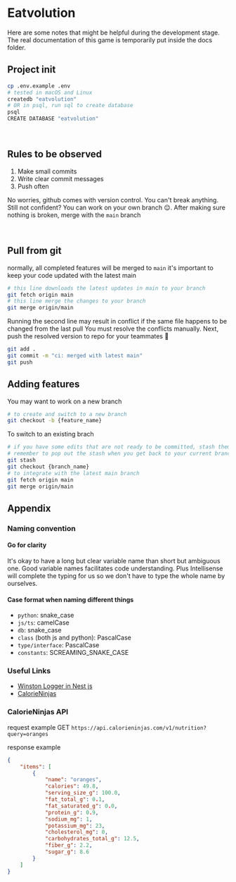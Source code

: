 # Eatvolution

Here are some notes that might be helpful during the development stage. The real documentation of this game is temporarily put inside the docs folder.

## Project init

```bash
cp .env.example .env
# tested in macOS and Linux
createdb "eatvolution"
# OR in psql, run sql to create database
psql
CREATE DATABASE "eatvolution"
```

&nbsp;

## Rules to be observed

1. Make small commits
2. Write clear commit messages
3. Push often

No worries, github comes with version control. You can't break anything.
Still not confident? You can work on your own branch 😌. After making sure nothing is broken, merge with the `main` branch

&nbsp;

## Pull from git

normally, all completed features will be merged to `main`
it's important to keep your code updated with the latest main

```bash
# this line downloads the latest updates in main to your branch
git fetch origin main
# this line merge the changes to your branch
git merge origin/main
```

Running the second line may result in conflict if the same file happens to be changed from the last pull
You must resolve the conflicts manually. Next, push the resolved version to repo for your teammates 🥰

```bash
git add .
git commit -m "ci: merged with latest main"
git push
```

## Adding features

You may want to work on a new branch

```bash
# to create and switch to a new branch
git checkout -b {feature_name}
```

To switch to an existing brach

```bash
# if you have some edits that are not ready to be committed, stash them temporarily
# remember to pop out the stash when you get back to your current branch by git stash pop
git stash
git checkout {branch_name}
# to integrate with the latest main branch
git fetch origin main
git merge origin/main
```

## Appendix

### Naming convention

#### Go for clarity

It's okay to have a long but clear variable name than short but ambiguous one. Good variable names facilitates code understanding. Plus Intellisense will complete the typing for us so we don't have to type the whole name by ourselves.

#### Case format when naming different things

- `python`: snake_case
- `js/ts`: camelCase
- `db`: snake_case
- `class` (both js and python): PascalCase
- `type/interface`: PascalCase
- `constants`: SCREAMING_SNAKE_CASE

### Useful Links

- [Winston Logger in Nest js](https://timothy.hashnode.dev/advance-your-nestjs-application-with-winston-logger-a-step-by-step-guide)
- [CalorieNinjas](https://calorieninjas.com/)
  &nbsp;

### CalorieNinjas API

request example
GET `https://api.calorieninjas.com/v1/nutrition?query=oranges`

response example

```json
{
	"items": [
		{
			"name": "oranges",
			"calories": 49.8,
			"serving_size_g": 100.0,
			"fat_total_g": 0.1,
			"fat_saturated_g": 0.0,
			"protein_g": 0.9,
			"sodium_mg": 1,
			"potassium_mg": 23,
			"cholesterol_mg": 0,
			"carbohydrates_total_g": 12.5,
			"fiber_g": 2.2,
			"sugar_g": 8.6
		}
	]
}
```
